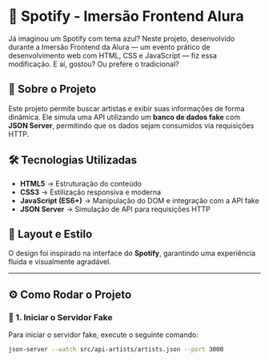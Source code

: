 # 🎵 Spotify - Imersão Frontend Alura  

Já imaginou um Spotify com tema azul? Neste projeto, desenvolvido durante a Imersão Frontend da Alura — um evento prático de desenvolvimento web com HTML, CSS e JavaScript — fiz essa modificação. E aí, gostou? Ou prefere o tradicional?

## 🚀 Sobre o Projeto  
Este projeto permite buscar artistas e exibir suas informações de forma dinâmica. Ele simula uma API utilizando um **banco de dados fake** com **JSON Server**, permitindo que os dados sejam consumidos via requisições HTTP.  

## 🛠 Tecnologias Utilizadas  
- **HTML5** → Estruturação do conteúdo  
- **CSS3** → Estilização responsiva e moderna  
- **JavaScript (ES6+)** → Manipulação do DOM e integração com a API fake  
- **JSON Server** → Simulação de API para requisições HTTP  

## 🎨 Layout e Estilo  
O design foi inspirado na interface do **Spotify**, garantindo uma experiência fluida e visualmente agradável.  

---


## ⚙️ Como Rodar o Projeto  

### 🔹 1. **Iniciar o Servidor Fake**  
Para iniciar o servidor fake, execute o seguinte comando:  
```sh
json-server --watch src/api-artists/artists.json --port 3000




